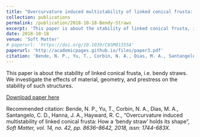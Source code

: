 ```yaml
---
title: "Overcurvature induced multistability of linked conical frusta: How a ‘bendy straw’ holds its shape"
collection: publications
permalink: /publication/2018-10-18-Bendy-Straws
excerpt: 'This paper is about the stability of linked conical frusta, i.e. bendy straws. We investigate the effects of material, geometry, and prestress on the stability of such structures.'
date: 2018-10-18
venue: 'Soft Matter'
# paperurl: 'https://doi.org/10.1039/C8SM01355A'
paperurl: 'http://academicpages.github.io/files/paper3.pdf'
citation: 'Bende, N. P., Yu, T., Corbin, N. A., Dias, M. A., Santangelo, C. D., Hanna, J. A., Hayward, R. C., “Overcurvature induced multistability of linked conical frusta: How a ‘bendy straw’ holds its shape”, <i>Soft Matter</i>, vol. 14, no. 42, pp. 8636–8642, 2018, issn: 1744-683X.'
---
```

This paper is about the stability of linked conical frusta, i.e. bendy straws. We investigate the effects of material, geometry, and prestress on the stability of such structures.

[Download paper here](https://doi.org/10.1039/C8SM01355A)

Recommended citation: Bende, N. P., Yu, T., Corbin, N. A., Dias, M. A., Santangelo, C. D., Hanna, J. A., Hayward, R. C., “Overcurvature induced multistability of linked conical frusta: How a ‘bendy straw’ holds its shape”, <i>Soft Matter<i>, vol. 14, no. 42, pp. 8636–8642, 2018, issn: 1744-683X.